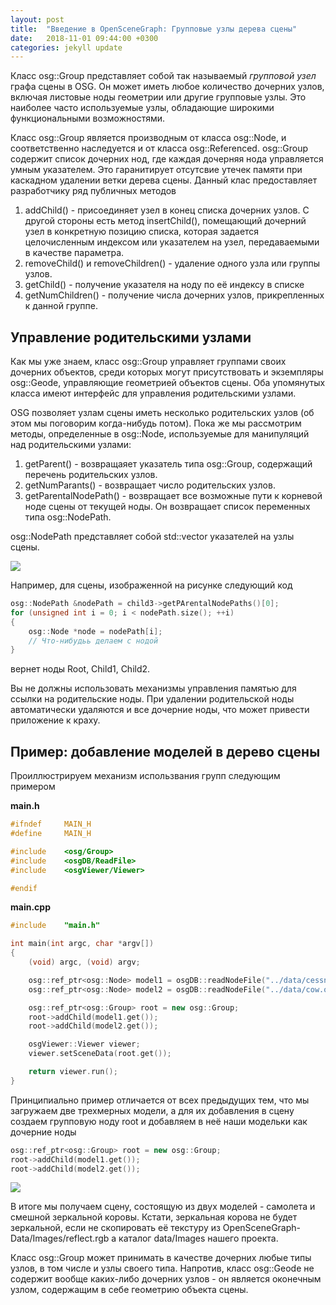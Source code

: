 ```yaml
---
layout: post
title:  "Введение в OpenSceneGraph: Групповые узлы дерева сцены"
date:   2018-11-01 09:44:00 +0300
categories: jekyll update
---
```


Класс osg::Group представляет собой так называемый *групповой узел* графа сцены в OSG. Он может иметь любое количество дочерних узлов, включая листовые ноды геометрии или другие групповые узлы. Это наиболее часто используемые узлы, обладающие широкими функциональными возможностями.

Класс osg::Group является производным от класса osg::Node, и соответственно наследуется и от класса osg::Referenced. osg::Group содержит список дочерних нод, где каждая дочерняя нода управляется умным указателем. Это гаранитирует отсутсвие утечек памяти при каскадном удалении ветки дерева сцены. Данный клас предоставляет разработчику ряд публичных методов

1. addChild() - присоединяет узел в конец списка дочерних узлов. С другой стороны есть метод insertChild(), помещающий дочерний узел в конкретную позицию списка, которая задается целочисленным индексом или указателем на узел, передаваемыми в качестве параметра.
2. removeChild() и removeChildren() - удаление одного узла или группы узлов.
3. getChild() - получение указателя на ноду по её индексу в списке
4. getNumChildren() - получение числа дочерних узлов, прикрепленных к данной группе.

## Управление родительскими узлами

Как мы уже знаем, класс osg::Group управляет группами своих дочерних объектов, среди которых могут присутствовать и экземпляры osg::Geode, управляющие геометрией объектов сцены. Оба упомянутых класса имеют интерфейс для управления родительскими узлами.

OSG позволяет узлам сцены иметь несколько родительских узлов (об этом мы поговорим когда-нибудь потом). Пока же мы рассмотрим методы, определенные в osg::Node, используемые для манипуляций над родительскими узлами:

1. getParent() - возвращаяет указатель типа osg::Group, содержащий перечень родительских узлов.
2. getNumParants() - возвращает число родительских узлов.
3. getParentalNodePath() - возвращает все возможные пути к корневой ноде сцены от текущей ноды. Он возвращает список переменных типа osg::NodePath.

osg::NodePath представляет собой std::vector указателей на узлы сцены.

![](https://habrastorage.org/webt/hx/nb/nk/hxnbnknku1ayvk06j3ank2mug9k.png)

Например, для сцены, изображенной на рисунке следующий код

```cpp
osg::NodePath &nodePath = child3->getPArentalNodePaths()[0];
for (unsigned int i = 0; i < nodePath.size(); ++i)
{
	osg::Node *node = nodePath[i];
	// Что-нибудьь делаем с нодой
}
```

вернет ноды Root, Child1, Child2.

Вы не должны использовать механизмы управления памятью для ссылки на родительские ноды. При удалении родительской ноды автоматически удаляются и все дочерние ноды, что может привести приложение к краху.

## Пример: добавление моделей в дерево сцены

Проиллюстрируем механизм использвания групп следующим примером


**main.h**
```cpp
#ifndef     MAIN_H
#define     MAIN_H

#include    <osg/Group>
#include    <osgDB/ReadFile>
#include    <osgViewer/Viewer>

#endif
```

**main.cpp**
```cpp
#include    "main.h"

int main(int argc, char *argv[])
{
    (void) argc, (void) argv;

    osg::ref_ptr<osg::Node> model1 = osgDB::readNodeFile("../data/cessna.osg");
    osg::ref_ptr<osg::Node> model2 = osgDB::readNodeFile("../data/cow.osg");

    osg::ref_ptr<osg::Group> root = new osg::Group;
    root->addChild(model1.get());
    root->addChild(model2.get());

    osgViewer::Viewer viewer;
    viewer.setSceneData(root.get());

    return viewer.run();
}
```

Принципиально пример отличается от всех предыдущих тем, что мы загружаем две трехмерных модели, а для их добавления в сцену создаем групповую ноду root и добавляем в неё наши модельки как дочерние ноды

```cpp
osg::ref_ptr<osg::Group> root = new osg::Group;
root->addChild(model1.get());
root->addChild(model2.get());
```

![](https://habrastorage.org/webt/gu/yg/gx/guyggxstfydtvlfbosbe-ara3jm.png)

В итоге мы получаем сцену, состоящую из двух моделей - самолета и смешной зеркальной коровы. Кстати, зеркальная корова не будет зеркальной, если не скопировать её текстуру из OpenSceneGraph-Data/Images/reflect.rgb а каталог data/Images нашего проекта.

Класс osg::Group может принимать в качестве дочерних любые типы узлов, в том числе и узлы своего типа. Напротив, класс osg::Geode не содержит вообще каких-либо дочерних узлов - он является оконечным узлом, содержащим в себе геометрию объекта сцены.
